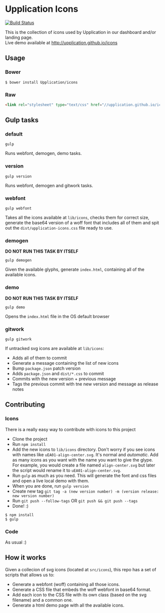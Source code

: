# Upplication Icons
[![Build Status](https://travis-ci.org/Upplication/icons.svg?branch=master)](https://travis-ci.org/Upplication/icons)

  This is the collection of icons used by Upplication in our dashboard and/or landing page.  
Live demo available at http://upplication.github.io/icons

## Usage

### Bower
```
$ bower install Upplication/icons
```

### Raw
```html
<link rel="stylesheet" type="text/css" href="//upplication.github.io/icons/upplication-icons.css" />
```

## Gulp tasks

### default
```
gulp
```
Runs webfont, demogen, demo tasks.

### version
```
gulp version
```
Runs webfont, demogen and gitwork tasks.

### webfont
```
gulp webfont
```
Takes all the icons available at `lib/icons`, checks them for correct size, generate the base64 version
of a woff font that includes all of them and spit out the `dist/upplication-icons.css` file ready to use.

### demogen
**DO NOT RUN THIS TASK BY ITSELF**
```
gulp demogen
```
Given the available glyphs, generate `index.html`, containing all of the available icons.

### demo
**DO NOT RUN THIS TASK BY ITSELF**
```
gulp demo
```
Opens the `index.html` file in the OS default browser

### gitwork
```
gulp gitwork
```
If untracked svg icons are available at `lib/icons`:
* Adds all of them to commit
* Generate a message containing the list of new icons
* Bump `package.json` patch version
* Adds `package.json` and `dist/*.css` to commit
* Commits with the new version + previous message
* Tags the previous commit with tne new version and message as release notes

## Contributing

### Icons
There is a really easy way to contribute with icons to this project
* Clone the project
* Run `npm install`
* Add the new icons to `lib/icons` directory. Don't worry if you see icons with names like `uEA01-align-center.svg`.
It's normal and *automatic*. Add as many icons as you want with the name you want to give the glype. For example,
you would create a file named `align-center.svg` but later the script would rename it to `uEA01-align-center.svg`.
* Run `gulp` as much as you need. This will generate the font and css files and open a live local demo with them.
* When you are done, run `gulp version`
* Create new tag `git tag -a (new version number) -m (version release: new version number)`
* Run `git push --follow-tags` OR `git push && git push --tags`
* Done! :)

```
$ npm install
$ gulp
```

### Code
As usual :)

## How it works
Given a collecion of svg icons (located at `src/icons`), this repo has a set of scripts that
allows us to:
* Generate a webfont (woff) containing all those icons.
* Generate a CSS file that embeds the woff webfont in base64 format.
* Add each icon to the CSS file with its own class (based on the svg filename) and a common one.
* Generate a html demo page with all the available icons.

